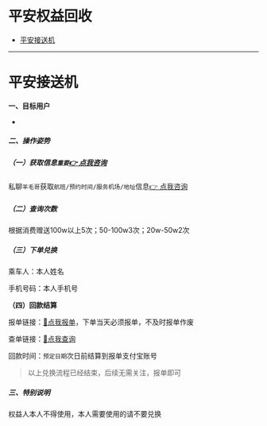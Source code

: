 # 平安权益回收

- [平安接送机](#平安接送机)

---

# 平安接送机

**一、目标用户**

- 

##### 二、操作姿势

##### （一）获取信息`重要`[👉 点我咨询](https://work.weixin.qq.com/ca/cawcdefd4b421df61a)

私聊`羊毛哥`获取`航班/预约时间/服务机场/地址`信息[👉 点我咨询](https://work.weixin.qq.com/ca/cawcdefd4b421df61a)

##### （二）查询次数

根据消费赠送100w以上5次；50-100w3次；20w-50w2次

##### （三）下单兑换

乘车人：本人姓名

手机号码：本人手机号

**（四）回款结算**

报单链接：[:link:点我报单](http://u.zjkm.xyz/xGzEF)，下单当天必须报单，不及时报单作废

查单链接：[:link:点我查询](http://u.zjkm.xyz/Cr7RF)

回款时间：`预定日期`次日前结算到报单支付宝账号

> 以上兑换流程已经结束，后续无需关注，报单即可

##### 三、特别说明

权益人本人不得使用，本人需要使用的请不要兑换